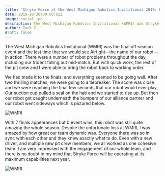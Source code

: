 ```yaml
---
title: 'Stryke Force at the West Michigan Robotics Invitational 2019: Goodbye Airtight!'
date: 2019-10-30T00:00:01Z
image: social.jpg
description: The West Michigan Robotics Invitational (WMRI) was Stryke Force's final 2019 off-season event.
author: Zach Z.
draft: false
---
```


The West Michigan Robotics Invitational (WMRI) was the final off-season event and the last time that we would see Airtight—the name of our robot—in action. There were a number of robot problems throughout the day, including our trident falling out mid-match. But with quick work, the rest of the pit crew and I were able to bring the robot back to working order.

<!--more-->

We had made it to the finals, and everything seemed to be going well. After two thrilling matches, we were going to a tiebreaker. The score was close and we were reaching the final few seconds that our robot would ever play. Our suction cup pulled a seal on the hab and we started to rise up. But then our robot got caught underneath the bumpers of our alliance partner and our robot went sideways which is pictured below.

![WMRI](https://photos.smugmug.com/photos/i-gTGRxpS/0/cff1d6ad/M/i-gTGRxpS-M.jpg)

With 7 finals appearances but 0 event wins, this robot was still quite amazing the whole season. Despite the unfortunate loss at WMRI, I was amazed by how great our team dynamic was. Everyone there was so in sync with each other and they knew exactly what to do. Even with a new driver, and multiple new pit crew members, we all worked as one cohesive team. I am very impressed with the engagement of our whole team, and there is no doubt in my mind that Stryke Force will be operating at its maximum capabilities next year.

![WMRI](https://photos.smugmug.com/photos/i-xtgWkQR/0/eed64361/M/i-xtgWkQR-M.jpg)
